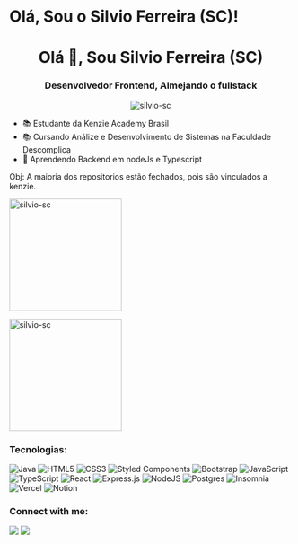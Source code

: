 # Olá, Sou o Silvio Ferreira (SC)!
<h1 align="center">Olá 👋, Sou Silvio Ferreira (SC)</h1>
<h3 align="center">Desenvolvedor Frontend, Almejando o fullstack</h3>

<p align="center"> <img src="https://komarev.com/ghpvc/?username=silvio-sc&label=Profile%20views&color=0e75b6&style=flat" alt="silvio-sc" /> </p>

-  📚 Estudante da Kenzie Academy Brasil
-  📚 Cursando Análize e Desenvolvimento de Sistemas na Faculdade Descomplica
-  🌱 Aprendendo Backend em nodeJs e Typescript

Obj: A maioria dos repositorios estão fechados, pois são vinculados a kenzie.

<p><img align="center" src="https://github-readme-stats.vercel.app/api/top-langs?username=silvio-sc&show_icons=true&locale=en&layout=compact&theme=calm" alt="silvio-sc" height="200" /></p>

<p><img align="center" src="https://github-readme-streak-stats.herokuapp.com/?user=silvio-sc&theme=calm" alt="silvio-sc" height="200" /></p>

<h3 align="left">Tecnologias:</h3>

![Java](https://img.shields.io/badge/java-%23ED8B00.svg?style=for-the-badge&logo=java&logoColor=white) 
![HTML5](https://img.shields.io/badge/html5-%23E34F26.svg?style=for-the-badge&logo=html5&logoColor=white)
![CSS3](https://img.shields.io/badge/css3-%231572B6.svg?style=for-the-badge&logo=css3&logoColor=white) 
![Styled Components](https://img.shields.io/badge/styled--components-DB7093?style=for-the-badge&logo=styled-components&logoColor=white)
![Bootstrap](https://img.shields.io/badge/bootstrap-%23563D7C.svg?style=for-the-badge&logo=bootstrap&logoColor=white) 
![JavaScript](https://img.shields.io/badge/javascript-%23323330.svg?style=for-the-badge&logo=javascript&logoColor=%23F7DF1E)
![TypeScript](https://img.shields.io/badge/typescript-%23007ACC.svg?style=for-the-badge&logo=typescript&logoColor=white)
![React](https://img.shields.io/badge/react-%2320232a.svg?style=for-the-badge&logo=react&logoColor=%2361DAFB)
![Express.js](https://img.shields.io/badge/express.js-%23404d59.svg?style=for-the-badge&logo=express&logoColor=%2361DAFB)
![NodeJS](https://img.shields.io/badge/node.js-6DA55F?style=for-the-badge&logo=node.js&logoColor=white) 
![Postgres](https://img.shields.io/badge/postgres-%23316192.svg?style=for-the-badge&logo=postgresql&logoColor=white) 
![Insomnia](https://img.shields.io/badge/Insomnia-black?style=for-the-badge&logo=insomnia&logoColor=5849BE)
![Vercel](https://img.shields.io/badge/vercel-%23000000.svg?style=for-the-badge&logo=vercel&logoColor=white)
![Notion](https://img.shields.io/badge/Notion-%23000000.svg?style=for-the-badge&logo=notion&logoColor=white)

<h3 align="left">Connect with me:</h3>

<p align="left">
  <a href="https://instagram.com/silvio.ferreira.sc" target="_blank"><img src="https://img.shields.io/badge/-Instagram-%23E4405F?style=for-the-badge&logo=instagram&logoColor=white" target="_blank"></a>
  <a href="https://www.linkedin.com/in/silvio-f-s/" target="_blank"><img src="https://img.shields.io/badge/-LinkedIn-%230077B5?style=for-the-badge&logo=linkedin&logoColor=white" target="_blank"></a>
</p>
